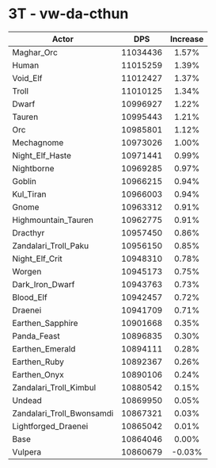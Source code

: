# 3T - vw-da-cthun
| Actor | DPS | Increase |
|---|:---:|:---:|
|Maghar_Orc|11034436|1.57%|
|Human|11015259|1.39%|
|Void_Elf|11012427|1.37%|
|Troll|11010125|1.34%|
|Dwarf|10996927|1.22%|
|Tauren|10995443|1.21%|
|Orc|10985801|1.12%|
|Mechagnome|10973026|1.00%|
|Night_Elf_Haste|10971441|0.99%|
|Nightborne|10969285|0.97%|
|Goblin|10966215|0.94%|
|Kul_Tiran|10966003|0.94%|
|Gnome|10963312|0.91%|
|Highmountain_Tauren|10962775|0.91%|
|Dracthyr|10957450|0.86%|
|Zandalari_Troll_Paku|10956150|0.85%|
|Night_Elf_Crit|10948310|0.78%|
|Worgen|10945173|0.75%|
|Dark_Iron_Dwarf|10943763|0.73%|
|Blood_Elf|10942457|0.72%|
|Draenei|10941709|0.71%|
|Earthen_Sapphire|10901668|0.35%|
|Panda_Feast|10896835|0.30%|
|Earthen_Emerald|10894111|0.28%|
|Earthen_Ruby|10892367|0.26%|
|Earthen_Onyx|10890106|0.24%|
|Zandalari_Troll_Kimbul|10880542|0.15%|
|Undead|10869950|0.05%|
|Zandalari_Troll_Bwonsamdi|10867321|0.03%|
|Lightforged_Draenei|10865042|0.01%|
|Base|10864046|0.00%|
|Vulpera|10860679|-0.03%|
